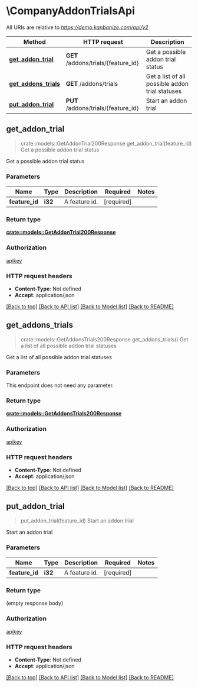 # \CompanyAddonTrialsApi

All URIs are relative to *https://demo.kanbanize.com/api/v2*

Method | HTTP request | Description
------------- | ------------- | -------------
[**get_addon_trial**](CompanyAddonTrialsApi.md#get_addon_trial) | **GET** /addons/trials/{feature_id} | Get a possible addon trial status
[**get_addons_trials**](CompanyAddonTrialsApi.md#get_addons_trials) | **GET** /addons/trials | Get a list of all possible addon trial statuses
[**put_addon_trial**](CompanyAddonTrialsApi.md#put_addon_trial) | **PUT** /addons/trials/{feature_id} | Start an addon trial



## get_addon_trial

> crate::models::GetAddonTrial200Response get_addon_trial(feature_id)
Get a possible addon trial status

Get a possible addon trial status

### Parameters


Name | Type | Description  | Required | Notes
------------- | ------------- | ------------- | ------------- | -------------
**feature_id** | **i32** | A feature id. | [required] |

### Return type

[**crate::models::GetAddonTrial200Response**](getAddonTrial_200_response.md)

### Authorization

[apikey](../README.md#apikey)

### HTTP request headers

- **Content-Type**: Not defined
- **Accept**: application/json

[[Back to top]](#) [[Back to API list]](../README.md#documentation-for-api-endpoints) [[Back to Model list]](../README.md#documentation-for-models) [[Back to README]](../README.md)


## get_addons_trials

> crate::models::GetAddonsTrials200Response get_addons_trials()
Get a list of all possible addon trial statuses

Get a list of all possible addon trial statuses

### Parameters

This endpoint does not need any parameter.

### Return type

[**crate::models::GetAddonsTrials200Response**](getAddonsTrials_200_response.md)

### Authorization

[apikey](../README.md#apikey)

### HTTP request headers

- **Content-Type**: Not defined
- **Accept**: application/json

[[Back to top]](#) [[Back to API list]](../README.md#documentation-for-api-endpoints) [[Back to Model list]](../README.md#documentation-for-models) [[Back to README]](../README.md)


## put_addon_trial

> put_addon_trial(feature_id)
Start an addon trial

Start an addon trial

### Parameters


Name | Type | Description  | Required | Notes
------------- | ------------- | ------------- | ------------- | -------------
**feature_id** | **i32** | A feature id. | [required] |

### Return type

 (empty response body)

### Authorization

[apikey](../README.md#apikey)

### HTTP request headers

- **Content-Type**: Not defined
- **Accept**: application/json

[[Back to top]](#) [[Back to API list]](../README.md#documentation-for-api-endpoints) [[Back to Model list]](../README.md#documentation-for-models) [[Back to README]](../README.md)

